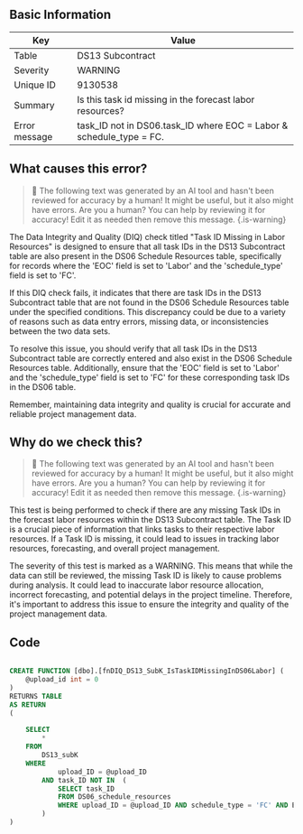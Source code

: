 ## Basic Information
| Key         | Value          |
|-------------|----------------|
| Table       | DS13 Subcontract |
| Severity    | WARNING |
| Unique ID   | 9130538   |
| Summary     | Is this task id missing in the forecast labor resources? |
| Error message | task_ID not in DS06.task_ID where EOC = Labor & schedule_type = FC. |

## What causes this error?

> :robot: The following text was generated by an AI tool and hasn't been reviewed for accuracy by a human! It might be useful, but it also might have errors. Are you a human? You can help by reviewing it for accuracy! Edit it as needed then remove this message.
{.is-warning}

The Data Integrity and Quality (DIQ) check titled "Task ID Missing in Labor Resources" is designed to ensure that all task IDs in the DS13 Subcontract table are also present in the DS06 Schedule Resources table, specifically for records where the 'EOC' field is set to 'Labor' and the 'schedule_type' field is set to 'FC'. 

If this DIQ check fails, it indicates that there are task IDs in the DS13 Subcontract table that are not found in the DS06 Schedule Resources table under the specified conditions. This discrepancy could be due to a variety of reasons such as data entry errors, missing data, or inconsistencies between the two data sets. 

To resolve this issue, you should verify that all task IDs in the DS13 Subcontract table are correctly entered and also exist in the DS06 Schedule Resources table. Additionally, ensure that the 'EOC' field is set to 'Labor' and the 'schedule_type' field is set to 'FC' for these corresponding task IDs in the DS06 table. 

Remember, maintaining data integrity and quality is crucial for accurate and reliable project management data.
## Why do we check this?

> :robot: The following text was generated by an AI tool and hasn't been reviewed for accuracy by a human! It might be useful, but it also might have errors. Are you a human? You can help by reviewing it for accuracy! Edit it as needed then remove this message.
{.is-warning}

This test is being performed to check if there are any missing Task IDs in the forecast labor resources within the DS13 Subcontract table. The Task ID is a crucial piece of information that links tasks to their respective labor resources. If a Task ID is missing, it could lead to issues in tracking labor resources, forecasting, and overall project management.

The severity of this test is marked as a WARNING. This means that while the data can still be reviewed, the missing Task ID is likely to cause problems during analysis. It could lead to inaccurate labor resource allocation, incorrect forecasting, and potential delays in the project timeline. Therefore, it's important to address this issue to ensure the integrity and quality of the project management data.
## Code

```sql

CREATE FUNCTION [dbo].[fnDIQ_DS13_SubK_IsTaskIDMissingInDS06Labor] (
	@upload_id int = 0
)
RETURNS TABLE
AS RETURN
(
	
	SELECT
		*
	FROM 
		DS13_subK
	WHERE 
			upload_ID = @upload_ID 
		AND task_ID NOT IN  (
			SELECT task_ID
			FROM DS06_schedule_resources
			WHERE upload_ID = @upload_ID AND schedule_type = 'FC' AND EOC = 'Labor'
		)
)
```
